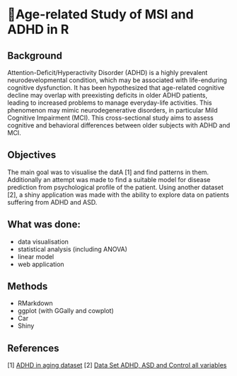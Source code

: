 # :older_woman:Age-related Study of MSI and ADHD in R

## Background
Attention-Deficit/Hyperactivity Disorder (ADHD) is a highly prevalent neurodevelopmental condition, which may be associated with life-enduring cognitive dysfunction. It has been hypothesized that age-related cognitive decline may overlap with preexisting deficits in older ADHD patients, leading to increased problems to manage everyday-life activities. This phenomenon may mimic neurodegenerative disorders, in particular Mild Cognitive Impairment (MCI). This cross-sectional study aims to assess cognitive and behavioral differences between older subjects with ADHD and MCI.

## Objectives
The main goal was to visualise the datA [1] and find patterns in them. Additionally an attempt was made to find a suitable model for disease prediction from psychological profile of the patient. Using another dataset [2], a shiny application was made with the ability to explore data on patients suffering from ADHD and ASD.

## What was done:
- data visualisation
- statistical analysis (including ANOVA)
- linear model
- web application

## Methods
- RMarkdown
- ggplot (with GGally and cowplot)
- Car
- Shiny

## References
[1] [ADHD in aging dataset](https://figshare.com/articles/dataset/ADHD_in_aging/14916888)
[2] [Data Set ADHD, ASD and Control all variables](https://figshare.com/articles/dataset/Data_Set/12886778/2)
